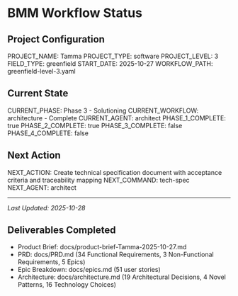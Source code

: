 # BMM Workflow Status

## Project Configuration

PROJECT_NAME: Tamma
PROJECT_TYPE: software
PROJECT_LEVEL: 3
FIELD_TYPE: greenfield
START_DATE: 2025-10-27
WORKFLOW_PATH: greenfield-level-3.yaml

## Current State

CURRENT_PHASE: Phase 3 - Solutioning
CURRENT_WORKFLOW: architecture - Complete
CURRENT_AGENT: architect
PHASE_1_COMPLETE: true
PHASE_2_COMPLETE: true
PHASE_3_COMPLETE: false
PHASE_4_COMPLETE: false

## Next Action

NEXT_ACTION: Create technical specification document with acceptance criteria and traceability mapping
NEXT_COMMAND: tech-spec
NEXT_AGENT: architect

---

_Last Updated: 2025-10-28_

## Deliverables Completed

- Product Brief: docs/product-brief-Tamma-2025-10-27.md
- PRD: docs/PRD.md (34 Functional Requirements, 3 Non-Functional Requirements, 5 Epics)
- Epic Breakdown: docs/epics.md (51 user stories)
- Architecture: docs/architecture.md (19 Architectural Decisions, 4 Novel Patterns, 16 Technology Choices)
